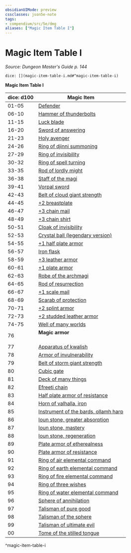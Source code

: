 ```yaml
---
obsidianUIMode: preview
cssclasses: json5e-note
tags:
- compendium/src/5e/dmg
aliases: ["Magic Item Table I"]
---
```

# Magic Item Table I
*Source: Dungeon Master's Guide p. 144* 

`dice: [](magic-item-table-i.md#^magic-item-table-i)`

**Magic Item Table I**

| dice: d100 | Magic Item |
|------------|------------|
| 01-05 | [Defender](compendium/items/defender.md) |
| 06-10 | [Hammer of thunderbolts](compendium/items/hammer-of-thunderbolts.md) |
| 11-15 | [Luck blade](compendium/items/luck-blade.md) |
| 16-20 | [Sword of answering](compendium/items/sword-of-answering.md) |
| 21-23 | [Holy avenger](compendium/items/holy-avenger.md) |
| 24-26 | [Ring of djinni summoning](compendium/items/ring-of-djinni-summoning.md) |
| 27-29 | [Ring of invisibility](compendium/items/ring-of-invisibility.md) |
| 30-32 | [Ring of spell turning](compendium/items/ring-of-spell-turning.md) |
| 33-35 | [Rod of lordly might](compendium/items/rod-of-lordly-might.md) |
| 36-38 | [Staff of the magi](compendium/items/staff-of-the-magi.md) |
| 39-41 | [Vorpal sword](compendium/items/vorpal-sword.md) |
| 42-43 | [Belt of cloud giant strength](compendium/items/belt-of-cloud-giant-strength.md) |
| 44-45 | [+2 breastplate](compendium/items/2-armor.md) |
| 46-47 | [+3 chain mail](compendium/items/3-armor.md) |
| 48-49 | [+3 chain shirt](compendium/items/3-armor.md) |
| 50-51 | [Cloak of invisibility](compendium/items/cloak-of-invisibility.md) |
| 52-53 | [Crystal ball (legendary version)](compendium/items/crystal-ball-legendary-version.md) |
| 54-55 | [+1 half plate armor](compendium/items/1-armor.md) |
| 56-57 | [Iron flask](compendium/items/iron-flask.md) |
| 58-59 | [+3 leather armor](compendium/items/3-armor.md) |
| 60-61 | [+1 plate armor](compendium/items/1-armor.md) |
| 62-63 | [Robe of the archmagi](compendium/items/robe-of-the-archmagi.md) |
| 64-65 | [Rod of resurrection](compendium/items/rod-of-resurrection.md) |
| 66-67 | [+1 scale mail](compendium/items/1-armor.md) |
| 68-69 | [Scarab of protection](compendium/items/scarab-of-protection.md) |
| 70-71 | [+2 splint armor](compendium/items/2-armor.md) |
| 72-73 | [+2 studded leather armor](compendium/items/2-armor.md) |
| 74-75 | [Well of many worlds](compendium/items/well-of-many-worlds.md) |
| 76 | **Magic armor**<br /><br />| 1d12 |  |<br />|------|--|<br />| 1-2 | [+2 half plate armor](compendium/items/2-armor.md) |<br />| 3-4 | [+2 plate armor](compendium/items/2-armor.md) |<br />| 5-6 | [+3 studded leather armor](compendium/items/3-armor.md) |<br />| 7-8 | [+3 breastplate](compendium/items/3-armor.md) |<br />| 9-10 | [+3 splint armor](compendium/items/3-armor.md) |<br />| 11 | [+3 half plate armor](compendium/items/3-armor.md) |<br />| 12 | [+3 plate armor](compendium/items/3-armor.md) |<br />^magic-armor |
| 77 | [Apparatus of kwalish](compendium/items/apparatus-of-kwalish.md) |
| 78 | [Armor of invulnerability](compendium/items/armor-of-invulnerability.md) |
| 79 | [Belt of storm giant strength](compendium/items/belt-of-storm-giant-strength.md) |
| 80 | [Cubic gate](compendium/items/cubic-gate.md) |
| 81 | [Deck of many things](compendium/items/deck-of-many-things.md) |
| 82 | [Efreeti chain](compendium/items/efreeti-chain.md) |
| 83 | [Half plate armor of resistance](compendium/items/armor-of-resistance.md) |
| 84 | [Horn of valhalla, iron](compendium/items/horn-of-valhalla-iron.md) |
| 85 | [Instrument of the bards, ollamh harp](compendium/items/instrument-of-the-bards-ollamh-harp.md) |
| 86 | [Ioun stone, greater absorption](compendium/items/ioun-stone-greater-absorption.md) |
| 87 | [Ioun stone, mastery](compendium/items/ioun-stone-mastery.md) |
| 88 | [Ioun stone, regeneration](compendium/items/ioun-stone-regeneration.md) |
| 89 | [Plate armor of etherealness](compendium/items/plate-armor-of-etherealness.md) |
| 90 | [Plate armor of resistance](compendium/items/armor-of-resistance.md) |
| 91 | [Ring of air elemental command](compendium/items/ring-of-air-elemental-command.md) |
| 92 | [Ring of earth elemental command](compendium/items/ring-of-earth-elemental-command.md) |
| 93 | [Ring of fire elemental command](compendium/items/ring-of-fire-elemental-command.md) |
| 94 | [Ring of three wishes](compendium/items/ring-of-three-wishes.md) |
| 95 | [Ring of water elemental command](compendium/items/ring-of-water-elemental-command.md) |
| 96 | [Sphere of annihilation](compendium/items/sphere-of-annihilation.md) |
| 97 | [Talisman of pure good](compendium/items/talisman-of-pure-good.md) |
| 98 | [Talisman of the sphere](compendium/items/talisman-of-the-sphere.md) |
| 99 | [Talisman of ultimate evil](compendium/items/talisman-of-ultimate-evil.md) |
| 00 | [Tome of the stilled tongue](compendium/items/tome-of-the-stilled-tongue.md) |
^magic-item-table-i